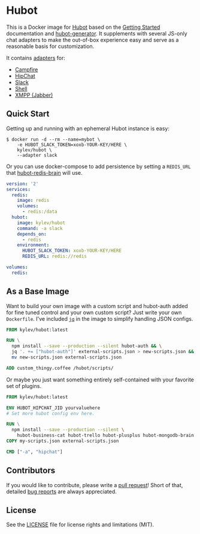 # Hubot

This is a Docker image for [Hubot](https://hubot.github.com) based on the [Getting Started](https://hubot.github.com/docs/) documentation and [hubot-generator](https://github.com/github/generator-hubot). It supplements with several JS-only chat adapters to make the out-of-box experience easy and serve as a reasonable basis for customization.

It contains [adapters](https://hubot.github.com/docs/adapters/) for:

* [Campfire](https://hubot.github.com/docs/adapters/campfire/)
* [HipChat](https://github.com/hipchat/hubot-hipchat)
* [Slack](https://github.com/slackapi/hubot-slack)
* [Shell](https://hubot.github.com/docs/adapters/shell/)
* [XMPP (Jabber)](https://github.com/markstory/hubot-xmpp)

## Quick Start

Getting up and running with an ephemeral Hubot instance is easy:

``` console
$ docker run -d --rm --name=mybot \
    -e HUBOT_SLACK_TOKEN=xoxb-YOUR-KEY/HERE \
    kylev/hubot \
    --adapter slack
```

Or you can use docker-compose to add persistence by setting a `REDIS_URL` that [hubot-redis-brain](https://github.com/hubot-scripts/hubot-redis-brain) will use.

``` yml
version: '2'
services:
  redis:
    image: redis
    volumes:
      - redis:/data
  hubot:
    image: kylev/hubot
    command: -a slack
    depends_on:
      - redis
    environment:
      HUBOT_SLACK_TOKEN: xoxb-YOUR-KEY/HERE
      REDIS_URL: redis://redis

volumes:
  redis:
```

## As a Base Image

Want to build your own image with a custom script and hubot-auth added for fine tuned control and your own custom script? Just write your own `Dockerfile`. I've included [`jq`](https://stedolan.github.io/jq/) in the image to simplify handling JSON configs.

``` Dockerfile
FROM kylev/hubot:latest

RUN \
  npm install --save --production --silent hubot-auth && \
  jq '. += ["hubot-auth"]' external-scripts.json > new-scripts.json && \
  mv new-scripts.json external-scripts.json

ADD custom_thingy.coffee /hubot/scripts/
```

Or maybe you just want something entirely self-contained with your favorite set of plugins.


``` Dockerfile
FROM kylev/hubot:latest

ENV HUBOT_HIPCHAT_JID yourvaluehere
# Set more hubot config env here.

RUN \
  npm install --save --production --silent \
    hubot-business-cat hubot-trello hubot-plusplus hubot-mongodb-brain
COPY my-scripts.json external-scripts.json

CMD ["-a", "hipchat"]
```

## Contributors

If you would like to contribute, please write a [pull request](https://github.com/kylev/docker-hubot/pulls)! Short of that, detailed [bug reports](https://github.com/kylev/docker-hubot/issues) are always appreciated.

## License

See the [LICENSE](LICENSE.md) file for license rights and limitations (MIT).
